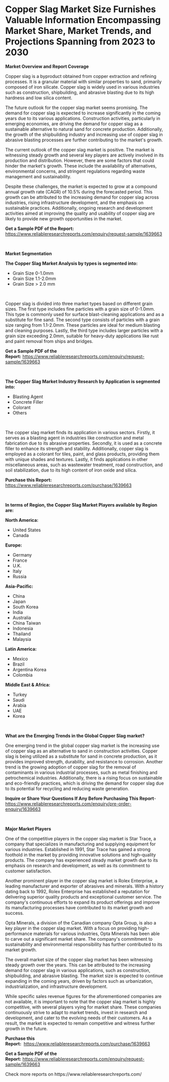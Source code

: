 <p><h1>Copper Slag Market Size Furnishes Valuable Information Encompassing Market Share, Market Trends, and Projections Spanning from 2023 to 2030</h1></p><p><strong>Market Overview and Report Coverage</strong></p>
<p><p>Copper slag is a byproduct obtained from copper extraction and refining processes. It is a granular material with similar properties to sand, primarily composed of iron silicate. Copper slag is widely used in various industries such as construction, shipbuilding, and abrasive blasting due to its high hardness and low silica content.</p><p>The future outlook for the copper slag market seems promising. The demand for copper slag is expected to increase significantly in the coming years due to its various applications. Construction activities, particularly in emerging economies, are driving the demand for copper slag as a sustainable alternative to natural sand for concrete production. Additionally, the growth of the shipbuilding industry and increasing use of copper slag in abrasive blasting processes are further contributing to the market's growth.</p><p>The current outlook of the copper slag market is positive. The market is witnessing steady growth and several key players are actively involved in its production and distribution. However, there are some factors that could hinder the market's growth. These include the availability of alternatives, environmental concerns, and stringent regulations regarding waste management and sustainability.</p><p>Despite these challenges, the market is expected to grow at a compound annual growth rate (CAGR) of 10.5% during the forecasted period. This growth can be attributed to the increasing demand for copper slag across industries, rising infrastructure development, and the emphasis on sustainable practices. Additionally, ongoing research and development activities aimed at improving the quality and usability of copper slag are likely to provide new growth opportunities in the market.</p></p>
<p><strong>Get a Sample PDF of the Report:</strong> <a href="https://www.reliableresearchreports.com/enquiry/request-sample/1639663">https://www.reliableresearchreports.com/enquiry/request-sample/1639663</a></p>
<p>&nbsp;</p>
<p><strong>Market Segmentation</strong></p>
<p><strong>The Copper Slag Market Analysis by types is segmented into:</strong></p>
<p><ul><li>Grain Size 0-1.0mm</li><li>Grain Size 1.1-2.0mm</li><li>Grain Size > 2.0 mm</li></ul></p>
<p>&nbsp;</p>
<p><p>Copper slag is divided into three market types based on different grain sizes. The first type includes fine particles with a grain size of 0-1.0mm. This type is commonly used for surface blast-cleaning applications and as a substitute for fine sand. The second type consists of particles with a grain size ranging from 1.1-2.0mm. These particles are ideal for medium blasting and cleaning purposes. Lastly, the third type includes larger particles with a grain size exceeding 2.0mm, suitable for heavy-duty applications like rust and paint removal from ships and bridges.</p></p>
<p><strong>Get a Sample PDF of the Report:</strong>&nbsp;<a href="https://www.reliableresearchreports.com/enquiry/request-sample/1639663">https://www.reliableresearchreports.com/enquiry/request-sample/1639663</a></p>
<p>&nbsp;</p>
<p><strong>The Copper Slag Market Industry Research by Application is segmented into:</strong></p>
<p><ul><li>Blasting Agent</li><li>Concrete Filler</li><li>Colorant</li><li>Others</li></ul></p>
<p>&nbsp;</p>
<p><p>The copper slag market finds its application in various sectors. Firstly, it serves as a blasting agent in industries like construction and metal fabrication due to its abrasive properties. Secondly, it is used as a concrete filler to enhance its strength and stability. Additionally, copper slag is employed as a colorant for tiles, paint, and glass products, providing them with unique shades and textures. Lastly, it finds applications in other miscellaneous areas, such as wastewater treatment, road construction, and soil stabilization, due to its high content of iron oxide and silica.</p></p>
<p><strong>Purchase this Report:</strong>&nbsp; <a href="https://www.reliableresearchreports.com/purchase/1639663">https://www.reliableresearchreports.com/purchase/1639663</a></p>
<p>&nbsp;</p>
<p><strong>In terms of Region, the Copper Slag Market Players available by Region are:</strong></p>
<p>
    <p> <strong> North America: </strong>
        <ul>
            <li>United States</li>
            <li>Canada</li>
        </ul>
        </p> 
    <p> <strong> Europe: </strong>
        <ul>
            <li>Germany</li>
            <li>France</li>
            <li>U.K.</li>
            <li>Italy</li>
            <li>Russia</li>
        </ul>
        </p> 
    <p> <strong> Asia-Pacific: </strong>
        <ul>
            <li>China</li>
            <li>Japan</li>
            <li>South Korea</li>
            <li>India</li>
            <li>Australia</li>
            <li>China Taiwan</li>
            <li>Indonesia</li>
            <li>Thailand</li>
            <li>Malaysia</li>
        </ul>
        </p> 
    <p> <strong> Latin America: </strong>
        <ul>
            <li>Mexico</li>
            <li>Brazil</li>
            <li>Argentina Korea</li>
            <li>Colombia</li>
        </ul>
        </p> 
    <p> <strong> Middle East & Africa: </strong>
        <ul>
            <li>Turkey</li>
            <li>Saudi</li>
            <li>Arabia</li>
            <li>UAE</li>
            <li>Korea</li>
        </ul>
    </p>
    </p>
<p>&nbsp;</p>
<p><strong>What are the Emerging Trends in the Global Copper Slag market?</strong></p>
<p><p>One emerging trend in the global copper slag market is the increasing use of copper slag as an alternative to sand in construction activities. Copper slag is being utilized as a substitute for sand in concrete production, as it provides improved strength, durability, and resistance to corrosion. Another trend is the growing adoption of copper slag for the removal of contaminants in various industrial processes, such as metal finishing and petrochemical industries. Additionally, there is a rising focus on sustainable and eco-friendly practices, which is driving the demand for copper slag due to its potential for recycling and reducing waste generation.</p></p>
<p><strong>Inquire or Share Your Questions If Any Before Purchasing This Report</strong>- <a href="https://www.reliableresearchreports.com/enquiry/pre-order-enquiry/1639663">https://www.reliableresearchreports.com/enquiry/pre-order-enquiry/1639663</a></p>
<p>&nbsp;</p>
<p><strong>Major Market Players</strong></p>
<p><p>One of the competitive players in the copper slag market is Star Trace, a company that specializes in manufacturing and supplying equipment for various industries. Established in 1991, Star Trace has gained a strong foothold in the market by providing innovative solutions and high-quality products. The company has experienced steady market growth due to its emphasis on research and development, as well as its commitment to customer satisfaction.</p><p>Another prominent player in the copper slag market is Rolex Enterprise, a leading manufacturer and exporter of abrasives and minerals. With a history dating back to 1992, Rolex Enterprise has established a reputation for delivering superior quality products and exceptional customer service. The company's continuous efforts to expand its product offerings and improve its manufacturing processes have contributed to its market growth and success.</p><p>Opta Minerals, a division of the Canadian company Opta Group, is also a key player in the copper slag market. With a focus on providing high-performance materials for various industries, Opta Minerals has been able to carve out a significant market share. The company's commitment to sustainability and environmental responsibility has further contributed to its market growth.</p><p>The overall market size of the copper slag market has been witnessing steady growth over the years. This can be attributed to the increasing demand for copper slag in various applications, such as construction, shipbuilding, and abrasive blasting. The market size is expected to continue expanding in the coming years, driven by factors such as urbanization, industrialization, and infrastructure development.</p><p>While specific sales revenue figures for the aforementioned companies are not available, it is important to note that the copper slag market is highly competitive, with several players vying for market share. These companies continuously strive to adapt to market trends, invest in research and development, and cater to the evolving needs of their customers. As a result, the market is expected to remain competitive and witness further growth in the future.</p></p>
<p><strong>Purchase this Report:</strong>&nbsp;&nbsp;<a href="https://www.reliableresearchreports.com/purchase/1639663">https://www.reliableresearchreports.com/purchase/1639663</a></p>
<p></p>
<p><strong>Get a Sample PDF of the Report:</strong>&nbsp;<a href="https://www.reliableresearchreports.com/enquiry/request-sample/1639663">https://www.reliableresearchreports.com/enquiry/request-sample/1639663</a></p>
<p>Check more reports on https://www.reliableresearchreports.com/</p>